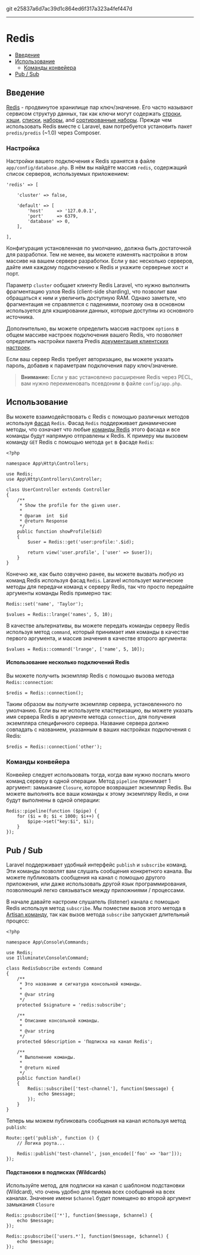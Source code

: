 git e25837a6d7ac39d1c864ed6f317a323a4fef447d

---

# Redis

- [Введение](#introduction)
- [Использование](#basic-usage)
    - [Команды конвейера](#pipelining-commands)
- [Pub / Sub](#pubsub)

<a name="introduction"></a>
## Введение

[Redis](http://redis.io) - продвинутое хранилище пар ключ/значение. Его часто называют сервисом структур данных, так как ключи могут содержать [строки](http://redis.io/topics/data-types#strings), [хэши](http://redis.io/topics/data-types#hashes), [списки](http://redis.io/topics/data-types#lists), [наборы](http://redis.io/topics/data-types#sets), and [сортированные наборы](http://redis.io/topics/data-types#sorted-sets). Прежде чем использовать Redis вместе с Laravel, вам потребуется установить пакет `predis/predis`  (~1.0) через Composer.

<a name="configuration"></a>
### Настройка

Настройки вашего подключения к Redis хранятся в файле `app/config/database.php`. В нём вы найдёте массив `redis`, содержащий список серверов, используемых приложением:

    'redis' => [

        'cluster' => false,

        'default' => [
            'host'     => '127.0.0.1',
            'port'     => 6379,
            'database' => 0,
        ],

    ],

Конфигурация установленная по умолчанию, должна быть достаточной для разработки. Тем не менее, вы можете изменять настройки в этом массиве на вашем сервере разработки. Если у вас несколько серверов, дайте имя каждому подключению к Redis и укажите серверные хост и порт.

Параметр `cluster` ообщает клиенту Redis Laravel, что нужно выполнить фрагментацию узлов Redis (client-side sharding), что позволит вам обращаться к ним и увеличить доступную RAM. Однако заметьте, что фрагментация не справляется с падениями, поэтому она в основном используется для кэшировании данных, которые доступны из основного источника.

Дополнительно, вы можете определить массив настроек `options` в общем массиве настроек подключения вашего Redis, что позволяет определить настройки пакета Predis [документация клиентских настроек](https://github.com/nrk/predis/wiki/Client-Options).

Если ваш сервер Redis требует авторизацию, вы можете указать пароль, добавив к параметрам подключения пару ключ/значение.

> **Внимание:** Если у вас установлено расширение Redis через PECL, вам нужно переименовать псевдоним в файле `config/app.php`.

<a name="basic-usage"></a>
## Использование

Вы можете взаимодействовать с Redis с помощью различных методов используя [фасад](/docs/{{version}}/facades) `Redis`. Фасад `Redis` поддерживает динамические методы, что означает что любые [команды Redis](http://redis.io/commands) этого фасада и все команды будут напрямую отправлены к Redis. К примеру мы вызовем команду `GET` Redis с помощью метода `get` в фасаде `Redis`:

    <?php

    namespace App\Http\Controllers;

    use Redis;
    use App\Http\Controllers\Controller;

    class UserController extends Controller
    {
        /**
         * Show the profile for the given user.
         *
         * @param  int  $id
         * @return Response
         */
        public function showProfile($id)
        {
            $user = Redis::get('user:profile:'.$id);

            return view('user.profile', ['user' => $user]);
        }
    }

Конечно же, как было озвучено ранее, вы можете вызвать любую из команд Redis используя фасад `Redis`. Laravel использует магические методы для передачи команд к серверу Redis, так что просто передайте аргументы команды Redis примерно так:

    Redis::set('name', 'Taylor');

    $values = Redis::lrange('names', 5, 10);

В качестве альтернативы, вы можете передать команды серверу Redis используя метод `сommand`, который принимает имя команды в качестве первого аргумента, и массив значения в качестве второго аргумента:

    $values = Redis::command('lrange', ['name', 5, 10]);

#### Использование несколько подключений Redis

Вы можете получить экземпляр Redis с помощью вызова метода `Redis::connection`:

    $redis = Redis::connection();

Таким образом вы получите экземпляр сервера, установленного по умолчанию. Если вы не используете кластеризацию, вы можете указать имя сервера Redis в аргументе метода `connection`, для получения экземпляра специфичного сервера. Название сервера должно совпадать с названием, указанным в ваших настройках подключения с Redis:

    $redis = Redis::connection('other');

<a name="pipelining-commands"></a>
### Команды конвейера

Конвейер следует использовать тогда, когда вам нужно послать много команд серверу в одной операции. Метод `pipeline` принимает 1 аргумент: замыкание `Closure`, которое возвращает экземпляр Redis. Вы можете выполнять все ваши команды к этому экземпляру Redis, и они будут выполнены в одной операции:

    Redis::pipeline(function ($pipe) {
        for ($i = 0; $i < 1000; $i++) {
            $pipe->set("key:$i", $i);
        }
    });

<a name="pubsub"></a>
## Pub / Sub

Laravel поддерживает удобный интерфейс `publish` и `subscribe` команд. Эти команды позволят вам слушать сообщения конкретного канала. Вы можете публиковать сообщения на канал с помощью другого приложения, или даже использовать другой язык программирования, позволяющий легко связываться между приложниями / процессами.

В начале давайте настроим слушатель (listener) канала с помощью Redis используя метод `subscribe`. Мы поместим вызов этого метода в  [Artisan команду](/docs/{{version}}/artisan), так как вызов метода `subscribe` запускает длительный процесс:

    <?php

    namespace App\Console\Commands;

    use Redis;
    use Illuminate\Console\Command;

    class RedisSubscribe extends Command
    {
        /**
         * Это название и сигнатура консольной команды.
         *
         * @var string
         */
        protected $signature = 'redis:subscribe';

        /**
         * Описание консольной команды.
         *
         * @var string
         */
        protected $description = 'Подписка на канал Redis';

        /**
         * Выполнение команды.
         *
         * @return mixed
         */
        public function handle()
        {
            Redis::subscribe(['test-channel'], function($message) {
                echo $message;
            });
        }
    }

Теперь мы можем публиковать сообщения на канал используя метод `publish`:

    Route::get('publish', function () {
        // Логика роута...

        Redis::publish('test-channel', json_encode(['foo' => 'bar']));
    });


#### Подстановки в подписках (Wildcards)

Используйте метод, для подписки на канал с шаблоном подстановки (Wildcard), что очень удобно для приема всех сообщений на всех каналах. Значение имени `$channel` будет помещено во второй аргумент замыкания `Closure`

    Redis::psubscribe(['*'], function($message, $channel) {
        echo $message;
    });

    Redis::psubscribe(['users.*'], function($message, $channel) {
        echo $message;
    });
